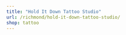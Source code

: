 ```yaml
---
title: "Hold It Down Tattoo Studio"
url: /richmond/hold-it-down-tattoo-studio/
shop: tattoo
---
```

